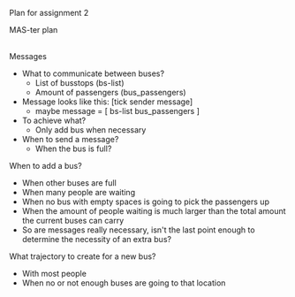 Plan for assignment 2 

MAS-ter plan
<br><br>

Messages
* What to communicate between buses?
  * List of busstops (bs-list)
  * Amount of passengers (bus_passengers)
* Message looks like this: [tick sender message]
  *  maybe message = [ bs-list bus_passengers ]
* To achieve what?
  * Only add bus when necessary
* When to send a message?
  * When the bus is full?
  
When to add a bus?
* When other buses are full
* When many people are waiting
* When no bus with empty spaces is going to pick the passengers up
* When the amount of people waiting is much larger than the total amount the current buses can carry
* So are messages really necessary, isn't the last point enough to determine the necessity of an extra bus?

What trajectory to create for a new bus?
* With most people
* When no or not enough buses are going to that location


